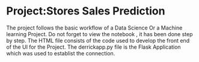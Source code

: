 # Project:Stores Sales Prediction #

The project follows the basic workflow of a Data Science Or a Machine learning Project.
Do not forget to view the notebook , it has been done step by step.
The HTML file consists of the code used to develop the front end of the UI for the Project.
The derrickapp.py file is the Flask Application which was used to establist the connection.
